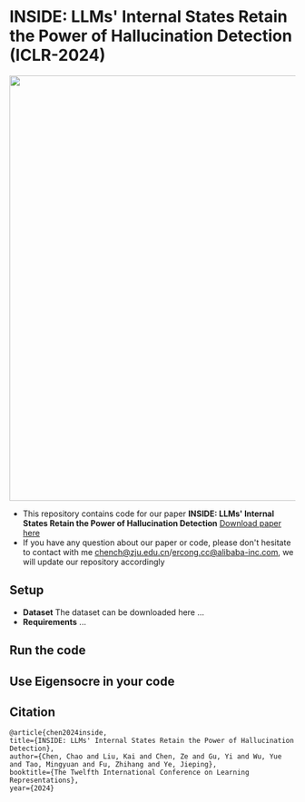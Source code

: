 # INSIDE: LLMs' Internal States Retain the Power of Hallucination Detection (ICLR-2024)

<div align=center><img src="https://github.com/alibaba/eigenscore/blob/main/data/datasets/fig.png" width="750" /></div>


* This repository contains code for our paper **INSIDE: LLMs' Internal States Retain the Power of Hallucination Detection** [Download paper here]([https://arxiv.org/abs/1912.11976](https://arxiv.org/pdf/2402.03744))
* If you have any question about our paper or code, please don't hesitate to contact with me chench@zju.edu.cn/ercong.cc@alibaba-inc.com, we will update our repository accordingly

## Setup
* **Dataset** The dataset can be downloaded here ...
* **Requirements** ...

## Run the code

## Use Eigensocre in your code

## Citation
```
@article{chen2024inside,
title={INSIDE: LLMs' Internal States Retain the Power of Hallucination Detection},
author={Chen, Chao and Liu, Kai and Chen, Ze and Gu, Yi and Wu, Yue and Tao, Mingyuan and Fu, Zhihang and Ye, Jieping},
booktitle={The Twelfth International Conference on Learning Representations},
year={2024}
```

